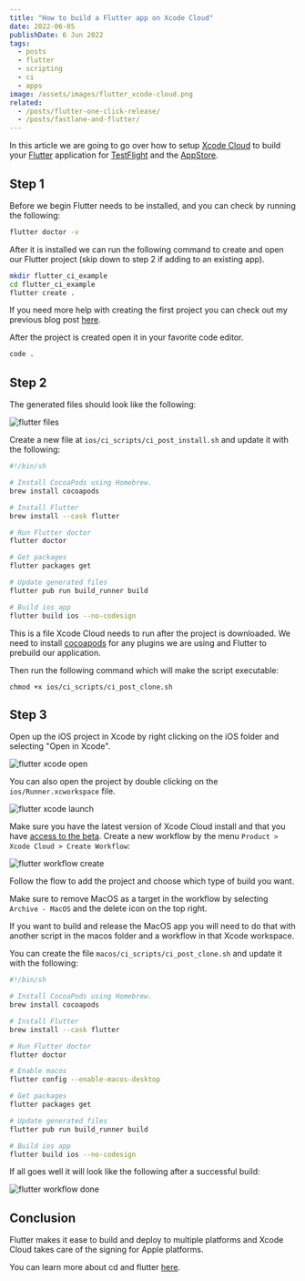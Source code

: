 ```yaml
---
title: "How to build a Flutter app on Xcode Cloud"
date: 2022-06-05
publishDate: 6 Jun 2022
tags:
  - posts
  - flutter
  - scripting
  - ci
  - apps
image: /assets/images/flutter_xcode-cloud.png
related:
  - /posts/flutter-one-click-release/
  - /posts/fastlane-and-flutter/
---
```


In this article we are going to go over how to setup [Xcode Cloud](https://developer.apple.com/xcode-cloud/) to build your [Flutter](https://flutter.dev/) application for [TestFlight](https://developer.apple.com/testflight/) and the [AppStore](https://developer.apple.com/app-store/).

## Step 1

Before we begin Flutter needs to be installed, and you can check by running the following:

```bash
flutter doctor -v
```

After it is installed we can run the following command to create and open our Flutter project (skip down to step 2 if adding to an existing app).

```bash
mkdir flutter_ci_example
cd flutter_ci_example
flutter create .
```

If you need more help with creating the first project you can check out my previous blog post [here](https://rodydavis.com/posts/first-flutter-project/).

After the project is created open it in your favorite code editor.

```bash
code .
```

## Step 2

The generated files should look like the following:

![flutter files](/assets/images/flutter_files.png)

Create a new file at `ios/ci_scripts/ci_post_install.sh` and update it with the following:

```bash
#!/bin/sh

# Install CocoaPods using Homebrew.
brew install cocoapods

# Install Flutter
brew install --cask flutter

# Run Flutter doctor
flutter doctor

# Get packages
flutter packages get

# Update generated files
flutter pub run build_runner build

# Build ios app
flutter build ios --no-codesign
```

This is a file Xcode Cloud needs to run after the project is downloaded. We need to install [cocoapods](https://cocoapods.org/) for any plugins we are using and Flutter to prebuild our application.

Then run the following command which will make the script executable:

```
chmod +x ios/ci_scripts/ci_post_clone.sh
```

## Step 3

Open up the iOS project in Xcode by right clicking on the iOS folder and selecting "Open in Xcode".

![flutter xcode open](/assets/images/flutter_xcode-open.png)

You can also open the project by double clicking on the `ios/Runner.xcworkspace` file.

![flutter xcode launch](/assets/images/flutter_xcode-launch.png)

Make sure you have the latest version of Xcode Cloud install and that you have [access to the beta](https://developer.apple.com/xcode-cloud/beta/). Create a new workflow by the menu `Product > Xcode Cloud > Create Workflow`:

![flutter workflow create](/assets/images/flutter_workflow-create.png)

Follow the flow to add the project and choose which type of build you want.

Make sure to remove MacOS as a target in the workflow by selecting `Archive - MacOS` and the delete icon on the top right.

If you want to build and release the MacOS app you will need to do that with another script in the macos folder and a workflow in that Xcode workspace.

You can create the file `macos/ci_scripts/ci_post_clone.sh` and update it with the following:

```bash
#!/bin/sh

# Install CocoaPods using Homebrew.
brew install cocoapods

# Install Flutter
brew install --cask flutter

# Run Flutter doctor
flutter doctor

# Enable macos
flutter config --enable-macos-desktop

# Get packages
flutter packages get

# Update generated files
flutter pub run build_runner build

# Build ios app
flutter build ios --no-codesign
```

If all goes well it will look like the following after a successful build:

![flutter workflow done](/assets/images/flutter_workflow-done.png)

## Conclusion

Flutter makes it ease to build and deploy to multiple platforms and Xcode Cloud takes care of the signing for Apple platforms.

You can learn more about cd and flutter [here](https://docs.flutter.dev/deployment/cd).
